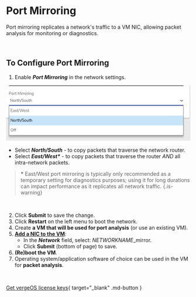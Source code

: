 

# Port Mirroring

Port mirroring replicates a network's traffic to a VM NIC, allowing packet analysis for monitoring or diagnostics.

<br>

## To Configure Port Mirroring

1.  Enable ***Port Mirroring*** in the network settings.

  ![portmirrordropdown.png](/public/userguide-sshots/portmirrordropdown.png)
 - Select ***North/South*** - to copy packets that traverse the network router.
 - Select ***East/West\**** - to copy packets that traverse the router *AND* all intra-network packets.
 
 > **\*** East/West port mirroring is typically only recommended as a temporary setting for diagnostics purposes; using it for long durations can impact performance as it replicates all network traffic. {.is-warning}
 
<br>

2.  Click **Submit** to save the change.
3.  Click **Restart** on the left menu to boot the network.
4.  Create **a VM that will be used for port analysis** (or use an existing VM).
5.  [**Add a NIC to the VM**](/public/ProductGuide/VMNics):
    -   In the ***Network*** field, select: *NETWORKNAME*\_mirror.
    -   Click **Submit** (bottom of page) to save.
6.  **(Re)boot the VM**.
7.  Operating system/application software of choice can be used in the VM for **packet analysis**.

<br>

[Get vergeOS license keys](https://www.verge.io/test-drive){ target="_blank" .md-button }